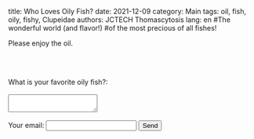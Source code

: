 title: Who Loves Oily Fish?
date: 2021-12-09
category: Main
tags: oil, fish, oily, fishy, Clupeidae
authors: JCTECH Thomascytosis
lang: en
#The wonderful world (and flavor!)
#of the most precious of all fishes!

Please enjoy the oil.

<br></br>
<form
  action="https://formspree.io/f/xnqwqpng"
  method="POST"
>
  <label>
    What is your favorite oily fish?:
    <br></br>
    <textarea name="please share everything about your favorite oily fish"></textarea>
  </label>
  <br></br>
  <label>
    Your email: 
    <input type="email" name="_replyto">
  </label>
  <!-- your other form fields go here -->
  <button type="submit">Send</button>
</form>

